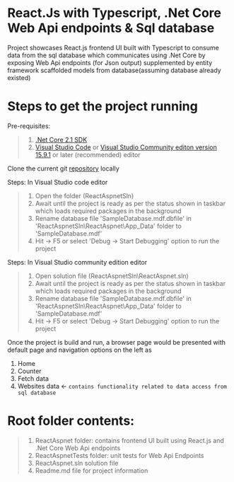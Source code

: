 # React.Js with Typescript, .Net Core Web Api endpoints & Sql database 

Project showcases React.js frontend UI built with Typescript to consume data from the sql database which communicates using .Net Core by exposing Web Api endpoints (for Json output) supplemented by entity framework scaffolded models from database(assuming database already existed)

# Steps to get the project running

Pre-requisites:

>1. [.Net Core 2.1 SDK](https://www.microsoft.com/net/download/dotnet-core/2.1)
>2. [Visual Studio Code](https://code.visualstudio.com/) or [Visual Studio Community editon version 15.9.1](https://visualstudio.microsoft.com/vs/community/) or later (recommended) editor


Clone the current git [repository](https://github.com/NileshSP/ReactJsAspnet.git) locally


Steps: In Visual Studio code editor
>1. Open the folder (ReactAspnetSln) 
>2. Await until the project is ready as per the status shown in taskbar which loads required packages in the background
>3. Rename database file 'SampleDatabase.mdf.dbfile' in 'ReactAspnetSln\ReactAspnet\App_Data' folder to 'SampleDatabase.mdf'
>4. Hit -> F5 or select 'Debug -> Start Debugging' option to run the project


Steps: In Visual Studio community edition editor
>1. Open solution file (ReactAspnetSln\ReactAspnet.sln) 
>2. Await until the project is ready as per the status shown in taskbar which loads required packages in the background
>3. Rename database file 'SampleDatabase.mdf.dbfile' in 'ReactAspnetSln\ReactAspnet\App_Data' folder to 'SampleDatabase.mdf'
>4. Hit -> F5 or select 'Debug -> Start Debugging' option to run the project


Once the project is build and run, a browser page would be presented with default page and  navigation options on the left as 

1. Home 
2. Counter 
3. Fetch data 
4. Websites data <- `contains functionality related to data access from sql database`


# Root folder contents: 
>1. ReactAspnet folder: contains frontend UI built using React.js and .Net Core Web Api endpoints
>2. ReactAspnetTests folder: unit tests for Web Api Endpoints
>3. ReactAspnet.sln solution file
>4. Readme.md file for project information

